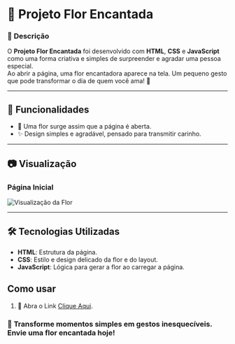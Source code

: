 
# 🌸 **Projeto Flor Encantada**  

### 📝 **Descrição**  
O **Projeto Flor Encantada** foi desenvolvido com **HTML**, **CSS** e **JavaScript** como uma forma criativa e simples de surpreender e agradar uma pessoa especial.  
Ao abrir a página, uma flor encantadora aparece na tela. Um pequeno gesto que pode transformar o dia de quem você ama! 💖  

---

## 🌷 **Funcionalidades**  
- 🌺 Uma flor surge assim que a página é aberta.  
- ✨ Design simples e agradável, pensado para transmitir carinho.  

---

## 📷 **Visualização**  

### **Página Inicial**  
![Visualização da Flor](https://github.com/user-attachments/assets/visualizacao-flor.png)  

---

## 🛠️ **Tecnologias Utilizadas**  
- **HTML**: Estrutura da página.  
- **CSS**: Estilo e design delicado da flor e do layout.  
- **JavaScript**: Lógica para gerar a flor ao carregar a página.  


## Como usar

1. 🚀 Abra o Link [Clique Aqui](https://diaseduarda01.github.io/flower/).


### 💖 **Transforme momentos simples em gestos inesquecíveis. Envie uma flor encantada hoje!**  


